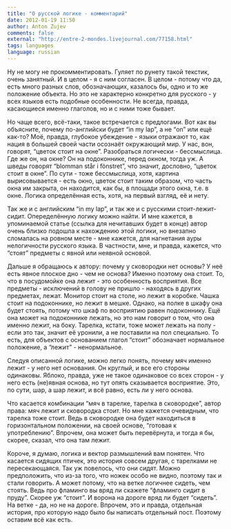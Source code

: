 ```yaml
---
title: "О русской логике - комментарий"
date: 2012-01-19 11:50
author: Anton Zujev
comments: false
external: "http://entre-2-mondes.livejournal.com/77158.html"
tags: languages
language: russian
---
```


Ну не могу не прокомментировать. Гуляет по рунету такой текстик, очень занятный. И в целом - я с ним согласен. В целом - потому что да, есть много разных слов, обозначающих, казалось бы, одно и то же положение объекта. Но это не характерно конкретно для русского - у всех языков есть подобные особенности. Не всегда, правда, касающиеся именно глаголов, но и с ними тоже бывает.

Но чаще всего, всё-таки, такое встречается с предлогами. Вот как вы объясните, почему по-английски будет “in my lap”, а не “on” или ещё как-то? Моё, правда, глубокое убеждение - языки отражают то, как нация в большей своей части осознаёт окружающий мир. У нас, вон, говорят, “цветок стоит на окне”. Разобраться логически - бессмыслица. Где же он, на окне? Он на подоконнике, перед окном, тогда уж. А шведы говорят “blomman står i fönstret”, что значит, дословно, “цветок стоит в окне”. По сути - тоже бессмыслица, хотя, картина вырисовывается - есть окно, цветок стоит таким образом, что часть окна им закрыта, он находится, как бы, в площади этого окна, т.е. в окне. Логика определённая есть, хотя, на первый взгляд, её и нету.

Так же и с английским “in my lap”, и так же и с русскими стоит-лежит-сидит. Опеределённую логику можно найти. И мне кажется, в упоминаемой статье (ссылка для нечитавших будет в конце) автор очень близко подошла к нахождению этой логики, но внезапно сломалась на ровном месте - мне кажется, для нагнетания ауры нелогичности русского языка. В частности, мне, и правда, кажется, что “стоят” предметы с явной или неявной основой.

Дальше я обращаюсь к автору: почему у сковородки нет основы? У неё есть явное плоское дно - чем не основа? Именно поэтому она стоит. То, что в посудомойке она лежит - это особенность восприятия. Все предметы - исключений в голову не пришло - находясь в других предметах, лежат. Монитор стоит на столе, но лежит в коробке. Чашка стоит на подоконнике, но лежит в мешке. Однако, на полке в шкафу она будет стоять, потому что шкаф по восприятию равен подоконнику. Ещё она может на подоконнике лежать, но это нам говорит о том, что она именно лежит, на боку. Тарелка, кстати, тоже может лежать на полу - если это так, значит её уронили, а не поставили на пол специально. То есть, для объектов с основанием глагол “стоит” обозначает нормальное положение, а “лежит” - ненормальное.

Следуя описанной логике, можно легко понять, почему мяч именно лежит - у него нет основания. Он круглый, и все его стороны одинаковы. Яблоко, правда, уже не такое одинаковое со всех сторон - у него есть (не)явная основа, но тут опять сказывается восприятие. Это, по сути, шар, а шар лежит, и всё равно, есть ли у него основа.

Что касается комбинации “мяч в тарелке, тарелка в сковородке”, автор права: мяч лежит и сковородка стоит. Но мне кажется очевидным, что тарелка тоже стоит. Ведь в сковородке она будет находиться в горизонтальном положении, на своей основе, “готовая к употреблению”. Впрочем, она может быть перевёрнута, и тогда я бы, скорее, сказал, что она там лежит.

Короче, я думаю, логика и вектор размышлений вам понятен. Что касается сидящих птичек, это история совсем другая, с тарелками не пересекающаяся. Так уж повелось, что они сидят. Можно предположить, что из-за того, что ножек особо не видно, поэтому так и стали говорить. А может потому, что на ветке логичнее сидеть, чем стоять. Ведь про фламинго вы вряд ли скажете “фламинго сидит в пруду”. Скорее уж “стоит”. И ворона на дороге вряд ли будет “сидеть”. На ветке - да, но не на дороге. Впрочем, это и правда, отдельная история, про которую надо было бы написать отдельный пост. Поэтому оставим всё как есть.
